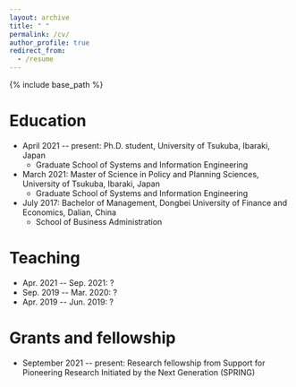 ```yaml
---
layout: archive
title: " "
permalink: /cv/
author_profile: true
redirect_from:
  - /resume
---
```


{% include base_path %}

Education
======
* April 2021 -- present: Ph.D. student, University of Tsukuba, Ibaraki, Japan
  * Graduate School of Systems and Information Engineering
* March 2021: Master of Science in Policy and Planning Sciences, University of Tsukuba, Ibaraki, Japan
  * Graduate School of Systems and Information Engineering
* July 2017: Bachelor of Management, Dongbei University of Finance and Economics, Dalian, China
  * School of Business Administration
  
Teaching
======
* Apr. 2021 -- Sep. 2021: ?
* Sep. 2019 -- Mar. 2020: ?
* Apr. 2019 -- Jun. 2019: ?

Grants and fellowship
======
  - September 2021 -- present: Research fellowship from Support for Pioneering Research Initiated by the Next Generation (SPRING)

